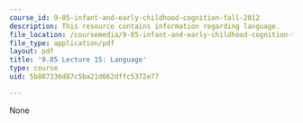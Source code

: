 ```yaml
---
course_id: 9-85-infant-and-early-childhood-cognition-fall-2012
description: This resource contains information regarding language.
file_location: /coursemedia/9-85-infant-and-early-childhood-cognition-fall-2012/5b887336d87c5ba21d662dffc5372e77_MIT9_85F12_lec15_language.pdf
file_type: application/pdf
layout: pdf
title: '9.85 Lecture 15: Language'
type: course
uid: 5b887336d87c5ba21d662dffc5372e77

---
```

None